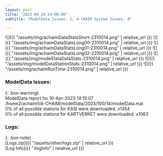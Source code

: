 ```yaml
---
layout: post
title: "2023-04-10 14:00:00"
subtitle: "ModelData Issues: 2; A-CHAIM System Issues: 0"

---
```


![]({{ "/assets/img/achaimDataStatsShort-2310014.png" | relative_url }})
![]({{ "/assets/img/achaimDataStatsLong00-2310014.png" | relative_url }})
![]({{ "/assets/img/achaimDataStatsLong01-2310014.png" | relative_url }})
![]({{ "/assets/img/achaimDataStatsLong02-2310014.png" | relative_url }})
![]({{ "/assets/img/modelDataDataStats-2310014.png" | relative_url }})
![]({{ "/assets/img/modelDataStationStats-2310014.png" | relative_url }})
![]({{ "/assets/img/achaimRunTime-2310014.png" | relative_url }})


### ModelData Issues:  
  
{: .box-warning}  
 ModelData report for 10-Apr-2023 14:15:07   
 /home2/achaim1/A-CHAIM/modelData/2023/100/14/modelData.mat   
 0% of all possible stations for KASI were downloaded. x1354   
 0% of all possible stations for KARTVERKET were downloaded. x1063   
  


### Logs:  
  
{: .box-note}  
[Logs.zip]({{ "/assets/other/logs.zip" | relative_url }})  
[Log Info]({{ "/logInfo" | relative_url }})  
